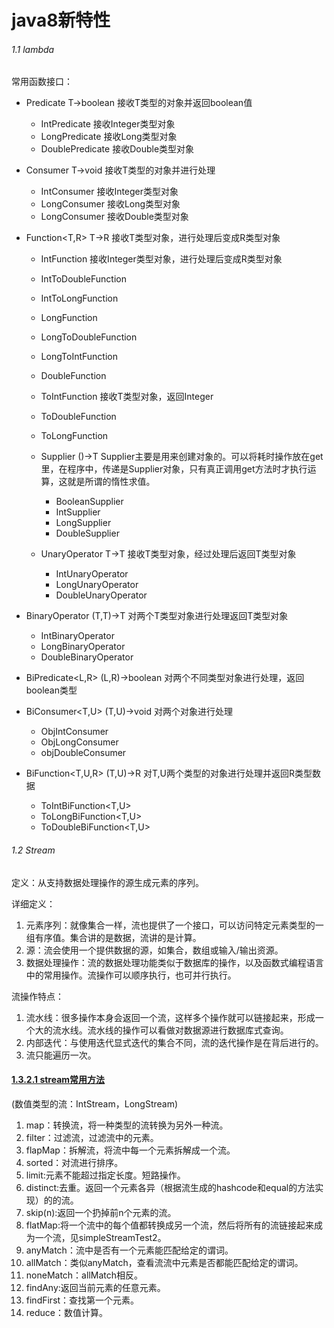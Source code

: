 # java8新特性

###### 1.1 lambda

常用函数接口：

- Predicate T->boolean 接收T类型的对象并返回boolean值

  - IntPredicate 接收Integer类型对象
  - LongPredicate 接收Long类型对象
  - DoublePredicate 接收Double类型对象

- Consumer T->void 接收T类型的对象并进行处理

  - IntConsumer 接收Integer类型对象
  - LongConsumer 接收Long类型对象
  - LongConsumer 接收Double类型对象

- Function<T,R> T->R 接收T类型对象，进行处理后变成R类型对象

  - IntFunction 接收Integer类型对象，进行处理后变成R类型对象
  - IntToDoubleFunction
  - IntToLongFunction
  - LongFunction
  - LongToDoubleFunction
  - LongToIntFunction
  - DoubleFunction
  - ToIntFunction 接收T类型对象，返回Integer
  - ToDoubleFunction
  - ToLongFunction

  - Supplier ()->T Supplier主要是用来创建对象的。可以将耗时操作放在get里，在程序中，传递是Supplier对象，只有真正调用get方法时才执行运算，这就是所谓的惰性求值。
    - BooleanSupplier
    - IntSupplier
    - LongSupplier
    - DoubleSupplier
  - UnaryOperator T->T 接收T类型对象，经过处理后返回T类型对象
    - IntUnaryOperator
    - LongUnaryOperator
    - DoubleUnaryOperator

- BinaryOperator (T,T)->T 对两个T类型对象进行处理返回T类型对象

  - IntBinaryOperator
  - LongBinaryOperator
  - DoubleBinaryOperator

- BiPredicate<L,R> (L,R)->boolean 对两个不同类型对象进行处理，返回boolean类型

- BiConsumer<T,U> (T,U)->void 对两个对象进行处理

  - ObjIntConsumer
  - ObjLongConsumer
  - objDoubleConsumer

- BiFunction<T,U,R> (T,U)->R 对T,U两个类型的对象进行处理并返回R类型数据

  - ToIntBiFunction<T,U>
  - ToLongBiFunction<T,U>
  - ToDoubleBiFunction<T,U>



###### 1.2 Stream

定义：从支持数据处理操作的源生成元素的序列。

详细定义：

1. 元素序列：就像集合一样，流也提供了一个接口，可以访问特定元素类型的一组有序值。集合讲的是数据，流讲的是计算。
2. 源：流会使用一个提供数据的源，如集合，数组或输入/输出资源。
3. 数据处理操作：流的数据处理功能类似于数据库的操作，以及函数式编程语言中的常用操作。流操作可以顺序执行，也可并行执行。

流操作特点：

1. 流水线：很多操作本身会返回一个流，这样多个操作就可以链接起来，形成一个大的流水线。流水线的操作可以看做对数据源进行数据库式查询。
2. 内部迭代：与使用迭代显式迭代的集合不同，流的迭代操作是在背后进行的。
3. 流只能遍历一次。

#### [1.3.2.1 stream常用方法](https://cosmosni.gitee.io/cosmos-tutorial/#/?id=_1321-stream常用方法)

(数值类型的流：IntStream，LongStream)

1. map：转换流，将一种类型的流转换为另外一种流。
2. filter：过滤流，过滤流中的元素。
3. flapMap：拆解流，将流中每一个元素拆解成一个流。
4. sorted：对流进行排序。
5. limit:元素不能超过指定长度。短路操作。
6. distinct:去重。返回一个元素各异（根据流生成的hashcode和equal的方法实现）的的流。
7. skip(n):返回一个扔掉前n个元素的流。
8. flatMap:将一个流中的每个值都转换成另一个流，然后将所有的流链接起来成为一个流，见simpleStreamTest2。
9. anyMatch：流中是否有一个元素能匹配给定的谓词。
10. allMatch：类似anyMatch，查看流流中元素是否都能匹配给定的谓词。
11. noneMatch：allMatch相反。
12. findAny:返回当前元素的任意元素。
13. findFirst：查找第一个元素。
14. reduce：数值计算。